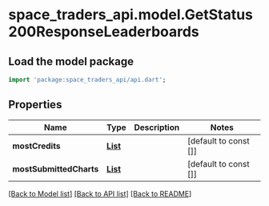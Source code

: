 # space_traders_api.model.GetStatus200ResponseLeaderboards

## Load the model package
```dart
import 'package:space_traders_api/api.dart';
```

## Properties
Name | Type | Description | Notes
------------ | ------------- | ------------- | -------------
**mostCredits** | [**List<GetStatus200ResponseLeaderboardsMostCreditsInner>**](GetStatus200ResponseLeaderboardsMostCreditsInner.md) |  | [default to const []]
**mostSubmittedCharts** | [**List<GetStatus200ResponseLeaderboardsMostSubmittedChartsInner>**](GetStatus200ResponseLeaderboardsMostSubmittedChartsInner.md) |  | [default to const []]

[[Back to Model list]](../README.md#documentation-for-models) [[Back to API list]](../README.md#documentation-for-api-endpoints) [[Back to README]](../README.md)


